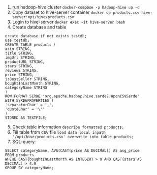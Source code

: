 1. run hadoop-hive cluster
`docker-compose -p hadoop-hive up -d`
2. Copy dataset to  hive-server container
`docker cp products.csv hive-server:opt/hive/products.csv`
3. Login to hive-server
 `docker exec -it hive-server bash`
 4. Create database and table
 ```
create database if not exists testdb;
use testdb;
CREATE TABLE products (
asin STRING,
title STRING,
imgUrl STRING,
productURL STRING,
stars STRING,
reviews STRING,
price STRING,
isBestSeller STRING,
boughtInLastMonth STRING,
categoryName STRING
)
ROW FORMAT SERDE 'org.apache.hadoop.hive.serde2.OpenCSVSerde'
WITH SERDEPROPERTIES (
'separatorChar' = ',',
'quoteChar' = '\"'
)
STORED AS TEXTFILE;
 ```
 5. Check table information
 `describe formatted products;`
 6. Fill table from csv file
 `load data local inpath '/opt/hive/products.csv' overwrite into table products;`
 7. SQL-query:
 ```
SELECT categoryName, AVG(CAST(price AS DECIMAL)) AS avg_price
FROM products
WHERE CAST(boughtInLastMonth AS INTEGER) > 0 AND CAST(stars AS DECIMAL) > 4.0
GROUP BY categoryName;
 ```